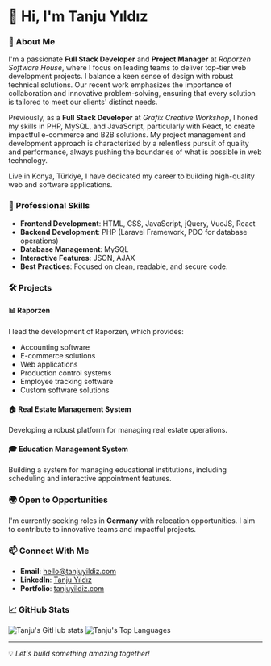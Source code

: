 # 👋 Hi, I'm Tanju Yıldız

### 🚀 About Me
I'm a passionate **Full Stack Developer** and **Project Manager** at _Raporzen Software House_, where I focus on leading teams to deliver top-tier web development projects. I balance a keen sense of design with robust technical solutions. Our recent work emphasizes the importance of collaboration and innovative problem-solving, ensuring that every solution is tailored to meet our clients' distinct needs. 

Previously, as a **Full Stack Developer** at _Grafix Creative Workshop_, I honed my skills in PHP, MySQL, and JavaScript, particularly with React, to create impactful e-commerce and B2B solutions. My project management and development approach is characterized by a relentless pursuit of quality and performance, always pushing the boundaries of what is possible in web technology.

Live in Konya, Türkiye, I have dedicated my career to building high-quality web and software applications. 

### 💼 Professional Skills
- **Frontend Development**: HTML, CSS, JavaScript, jQuery, VueJS, React
- **Backend Development**: PHP (Laravel Framework, PDO for database operations)
- **Database Management**: MySQL
- **Interactive Features**: JSON, AJAX
- **Best Practices**: Focused on clean, readable, and secure code.

### 🛠️ Projects
#### 📊 Raporzen
I lead the development of Raporzen, which provides:
- Accounting software
- E-commerce solutions
- Web applications
- Production control systems
- Employee tracking software
- Custom software solutions

#### 🏠 Real Estate Management System
Developing a robust platform for managing real estate operations.

#### 🎓 Education Management System
Building a system for managing educational institutions, including scheduling and interactive appointment features.

### 🌍 Open to Opportunities
I'm currently seeking roles in **Germany** with relocation opportunities. I aim to contribute to innovative teams and impactful projects.

### 📫 Connect With Me
- **Email**: hello@tanjuyildiz.com
- **LinkedIn**: [Tanju Yıldız](https://linkedin.com/in/yildiztanju)  
- **Portfolio**: [tanjuyildiz.com](https://tanjuyildiz.com)

### 📈 GitHub Stats
![Tanju's GitHub stats](https://github-readme-stats.vercel.app/api?username=mavisland&count_private=true&show_icons=true&theme=dracula)
![Tanju's Top Languages](https://github-readme-stats.vercel.app/api/top-langs/?username=mavisland&theme=dracula)

---
💡 *Let's build something amazing together!*
